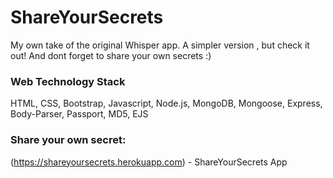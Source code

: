 # ShareYourSecrets

My own take of the original Whisper app. A simpler version , but check it out! And dont forget to share your own secrets :) 

### Web Technology Stack

HTML, CSS, Bootstrap, Javascript, Node.js, MongoDB, Mongoose, Express, Body-Parser, Passport, MD5, EJS


### Share your own secret:

(https://shareyoursecrets.herokuapp.com) - ShareYourSecrets App

